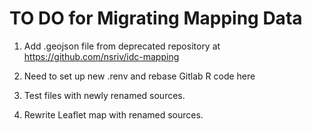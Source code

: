 #   TO DO for Migrating Mapping Data

1.  Add .geojson file from deprecated repository at https://github.com/nsriv/idc-mapping

2. Need to set up new .renv and rebase Gitlab R code here

3. Test files with newly renamed sources.

4. Rewrite Leaflet map with renamed sources.